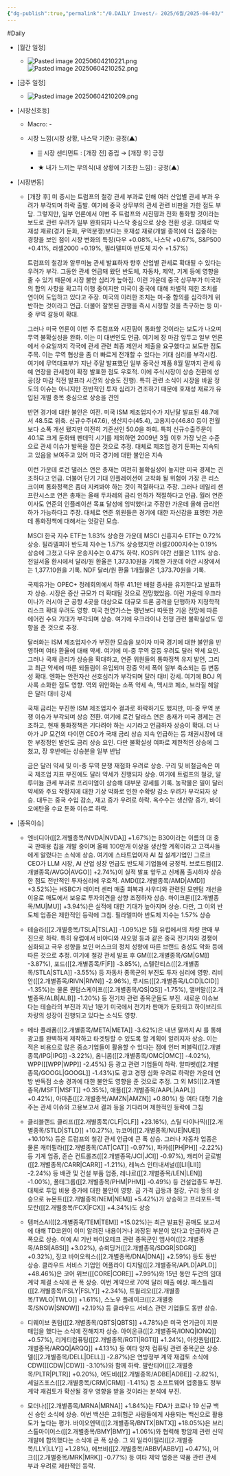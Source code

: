 ```yaml
---
{"dg-publish":true,"permalink":"/0.DAILY Invest/☆ 2025/6월/2025-06-03/","created":"2025-06-04T06:58:29.928+09:00","updated":"2025-06-04T21:07:18.180+09:00"}
---
```


#Daily 


- [월간 일정]
	- ![Pasted image 20250604210221.png](/img/user/attachments/Pasted%20image%2020250604210221.png)![Pasted image 20250604210252.png](/img/user/attachments/Pasted%20image%2020250604210252.png)


- [금주 일정]
	- ![Pasted image 20250604210209.png](/img/user/attachments/Pasted%20image%2020250604210209.png)


- [시장신호등]
	- Macro: -
	  
	- 시장 느낌(시장 상황, 나스닥 기준): 긍정(▲)
		  
		- ▒ 시장 센티먼트 : [개장 전] 중립 → [개장 후] 긍정
		  
		- ★ 내가 느끼는 무의식(내 상황에 기초한 느낌) : 긍정(▲)





- [시장변동]

	- [개장 후] 미 증시는 트럼프의 철강 관세 부과로 인해 여러 산업별 관세 부과 우려가 부각되며 하락 출발. 여기에 중국 상무부의 관세 관련 비판을 가한 점도 부담. 그렇지만, 일부 언론에서 이번 주 트럼프와 시진핑과 전화 통화할 것이라는 보도로 관련 우려가 일부 완화되자 나스닥 중심으로 상승 전환 성공. 대체로 악재성 재료(경기 둔화, 무역분쟁)보다는 호재성 재료(개별 종목)에 더 집중하는 경향을 보인 점이 시장 변화의 특징(다우 +0.08%, 나스닥 +0.67%, S&P500 +0.41%, 러셀2000 +0.19%, 필라델피아 반도체 지수 +1.57%)
	  
	  트럼프의 철강과 알루미늄 관세 발표하자 향후 산업별 관세로 확대될 수 있다는 우려가 부각. 그동안 관세 언급돼 왔던 반도체, 자동차, 제약, 기계 등에 영향을 줄 수 있기 때문에 시장 불안 심리가 높아짐. 이런 가운데 중국 상무부가 미국과의 합의 사항을 확고히 이행 중이지만 미국이 중국에 대해 차별적 제한 조치를 연이어 도입하고 있다고 주장. 미국의 이러한 조치는 미-중 합의를 심각하게 위반하는 것이라고 언급. 더불어 잘못된 관행을 즉시 시정할 것을 촉구하는 등 미-중 무역 갈등이 확대. 
	  
	  그러나 미국 언론이 이번 주 트럼프와 시진핑이 통화할 것이라는 보도가 나오며 무역 불확실성을 완화. 이는 미 대변인도 언급. 여기에 장 마감 앞두고 일부 언론에서 수요일까지 각국에 관세 관련 최종 제안서 제출을 요구했다고 보도한 점도 주목. 이는 무역 협상을 좀 더 빠르게 전개할 수 있다는 기대 심리를 부각시킴. 여기에 무역대표부가 지난 주말 발표했던 일부 중국산 제품 8월 말까지 관세 유예 연장을 관세청이 확정 발표한 점도 우호적. 이에 주식시장이 상승 전환에 성공(장 마감 직전 발표라 시간외 상승도 진행). 특히 관련 소식이 시장을 바꿀 정도의 이슈는 아니지만 전반적인 투자 심리가 견조하기 때문에 호재성 재료가 유입된 개별 종목 중심으로 상승을 견인
	  
	  반면 경기에 대한 불안은 여전. 미국 ISM 제조업지수가 지난달 발표된 48.7에서 48.5로 위축. 신규수주(47.6), 생산지수(45.4), 고용지수(46.80 등이 전월보다 소폭 개선 됐지만 여전히 기준선인 50.0을 하회. 특히 신규수출주문이 40.1로 크게 둔화돼 펜데믹 시기를 제외하면 2009년 3월 이후 가장 낮은 수준으로 관세 이슈가 발목을 잡은 것으로 추정. 대체로 제조업 경기 둔화는 지속되고 있음을 보여주고 있어 미국 경기에 대한 불안은 지속
	  
	  이런 가운데 로건 댈러스 연은 총재는 여전히 불확실성이 높지만 미국 경제는 견조하다고 언급. 더불어 단기 기대 인플레이션이 고착화 될 위험이 가장 큰 리스크이며 통화정책은 좀더 지켜봐야 하는 것이 적절하다고 주장. 그러나 데일리 샌프란시스코 연은 총재는 올해 두차례의 금리 인하가 적절하다고 언급. 월러 연준이사도 연준의 인플레이션 목표 달성에 임박했다고 주장한 가운데 올해 금리인하가 가능하다고 주장. 대체로 연준 위원들은 경기에 대한 자신감을 표명한 가운데 통화정책에 대해서는 엇갈린 모습.
	  
	  MSCI 한국 지수 ETF는 1.83% 상승한 가운데 MSCI 신흥지수 ETF는 0.72% 상승. 필라델피아 반도체 지수는 1.57% 상승했지만 러셀2000지수는 0.19% 상승에 그쳤고 다우 운송지수는 0.47% 하락. KOSPI 야간 선물은 1.11% 상승. 전일서울 환시에서 달러/원 환율은 1,373.10원을 기록한 가운데 야간 시장에서는 1,377.10원을 기록. NDF 달러/원 환율 1개월물은 1,373.70원을 기록. 
	  
	  국제유가는 OPEC+ 정례회의에서 하루 41.1만 배럴 증사을 유지한다고 발표하자 상승. 시장은 증산 규모가 더 확대될 것으로 전망했었음. 이런 가운데 우크라이나가 러시아 군 공항 4곳을 대상으로 대규모 드론 공격을 단행하자 지정학적 리스크 확대 우려도 영향. 미국 천연가스는 평년보다 따뜻한 기온 전망에 따른 에어컨 수요 기대가 부각되며 상승. 여기에 우크라이나 전쟁 관련 불확실성도 영향을 준 것으로 추정. 
	  
	  달러화는 ISM 제조업지수가 부진한 모습을 보이자 미국 경기에 대한 불안을 반영하며 여타 환율에 대해 약세. 여기에 미-중 무역 갈등 우려도 달러 약세 요인. 그러나 국채 금리가 상승을 확대하고, 연준 위원들의 통화정책 유지 발언, 그리고 최근 약세에 따른 되돌림이 유입되며 장중 약세 폭이 일부 축소되는 등 변동성 확대. 엔화는 안전자산 선호심리가 부각되며 달러 대비 강세. 여기에 BOJ 의사록 소화한 점도 영향. 역외 위안화는 소폭 약세 속, 멕시코 페소, 브라질 헤알은 달러 대비 강세
	  
	  국채 금리는 부진한 ISM 제조업지수 결과로 하락하기도 했지만, 미-중 무역 분쟁 이슈가 부각되며 상승 전환. 여기에 로건 달라스 연은 총재가 미국 경제는 견조하고, 현재 통화정책은 기다려야 하는 시기라고 언급하자 상승이 확대. 더 나아가 JP 모건의 다이먼 CEO가 국채 금리 상승 지속 언급하는 등 채권시장에 대한 부정정인 발언도 금리 상승 요인. 다만 불확실성 여파로 제한적인 상승에 그쳤고, 장 후반에는 상승분을 일부 반납
	  
	  금은 달러 약세 및 미-중 무역 분쟁 재점화 우려로 상승. 구리 및 비철금속은 미국 제조업 지표 부진에도 달러 약세가 진행되자 상승. 여기에 트럼프의 철강, 알루미늄 관세 부과로 프리미엄이 상승해 대부분 강세를 기록. 농작물은 밀이 달러 약세와 주요 작황지에 대한 기상 악화로 인한 수확량 감소 우려가 부각되자 상승. 대두는 중국 수입 감소, 재고 증가 우려로 하락. 옥수수는 생산량 증가, 바이오에탄올 수요 둔화 이슈로 하락.






- [종목이슈]
	- 엔비디아([[2.개별종목/NVDA\|NVDA]] +1.67%)는 B30이라는 이름의 대 중국 판매용 칩을 개발 중이며 올해 100만개 이상을 생산할 계획이라고 고객사들에게 알렸다는 소식에 상승. 여기에 스타트업이자 AI 칩 설계기업인 그로크 CEO가 LLM 시장, AI 산업 성장 언급도 반도체 기업들에 긍정적. 브로드컴([[2.개별종목/AVGO\|AVGO]] +2.74%)이 실적 발표 앞두고 신제품 출시하자 상승한 점도 전반적인 투자심리에 우호적. AMD([[2.개별종목/AMD\|AMD]] +3.52%)는 HSBC가 데이터 센터 매출 회복과 사우디와 관련된 모멘텀 개선을 이유로 매도에서 보유로 투자의견을 상향 조정하자 상승. 마이크론([[2.개별종목/MU\|MU]] +3.94%)은 실적에 대한 기대가 높아지며 상승. 다만, 그 이외 반도체 업종은 제한적인 등락에 그침. 필라델피아 반도체 지수는 1.57% 상승

	- 테슬라([[2.개별종목/TSLA\|TSLA]] -1.09%)은 5월 유럽에서의 차량 판매 부진으로 하락. 특히 유럽에서 비야디와 샤오펑 등과 같은 중국 전기차와 경쟁이 심화되고 극우 성향을 보인 머스크의 정치 성향에 따른 브랜드 충성도 악화 등에 따른 것으로 추정. 여기에 철강 관세 발표 후 GM([[2.개별종목/GM\|GM]] -3.87%), 포드([[2.개별종목/F\|F]] -3.85%), 스텔란티스([[2.개별종목/STLA\|STLA]] -3.55%) 등 자동차 종목군의 부진도 투자 심리에 영향. 리비안([[2.개별종목/RIVN\|RIVN]] -2.96%), 루시드([[2.개별종목/LCID\|LCID]] -1.35%)는 물론 퀀텀스케이프([[2.개별종목/QS\|QS]] -1.75%), 앨버말([[2.개별종목/ALB\|ALB]] -1.20%) 등 전기차 관련 종목군들도 부진. 새로운 이슈보다는 테슬라의 부진과 지난 1분기 미국에서 전기차 판매가 둔화되고 하이브리드 차량의 성장이 진행되고 있다는 소식도 영향.

	- 메타 플래폼([[2.개별종목/META\|META]] -3.62%)은 내년 말까지 AI 를 통해 광고를 완벽하게 제작하고 타겟팅할 수 있도록 할 계획이 알려지자 상승. 이는 적은 비용으로 많은 중소기업들이 활용할 수 있다는 점에 인터 퍼블릭([[2.개별종목/IPG\|IPG]] -3.22%), 옴니콤([[2.개별종목/OMC\|OMC]] -4.02%), WPP([[WPP\|WPP]] -2.45%) 등 광고 관련 기업들이 하락. 알파벳([[2.개별종목/GOOGL\|GOOGL]] -1.43%)도 광고 경쟁 심화 우려로 하락한 가운데 연방 반독점 소송 경과에 대한 불안도 영향을 준 것으로 추정. 그 외 MS([[2.개별종목/MSFT\|MSFT]] +0.35%), 애플([[2.개별종목/AAPL\|AAPL]] +0.42%), 아마존([[2.개별종목/AMZN\|AMZN]] +0.80%) 등 여타 대형 기술주는 관세 이슈와 고용보고서 결과 등을 기다리며 제한적인 등락에 그침

	- 클리블랜드 클리프([[2.개별종목/CLF\|CLF]] +23.16%), 스틸 다이나믹([[2.개별종목/STLD\|STLD]] +10.27%), 뉴코어([[2.개별종목/NUE\|NUE]] +10.10%) 등은 트럼프의 철강 관세 언급에 큰 폭 상승. 그러나 자동차 업종은 물론 캐터필라([[2.개별종목/CAT\|CAT]] -0.97%), 파카([[PH\|PH]] -2.22%) 등 기계 업종, 존슨 컨트롤즈([[2.개별종목/JCI\|JCI]] -0.97%), 캐리어 글로벌([[2.개별종목/CARR\|CARR]] -1.21%), 레녹스 인터내셔널([[LII\|LII]] -2.24%) 등 배관 및 건설 부품 업종, 레나르([[2.개별종목/LEN\|LEN]] -1.00%), 폴테그룹([[2.개별종목/PHM\|PHM]] -0.49%) 등 건설업종도 부진. 대체로 투입 비용 증가에 대한 불안이 영향. 금 가격 급등과 철강, 구리 등의 상승으로 뉴몬트([[2.개별종목/NEM\|NEM]] +5.42%)가 상승하고 프리포트-맥모란([[2.개별종목/FCX\|FCX]] +4.34%)도 상승

	- 템퍼스AI([[2.개별종목/TEM\|TEM]] +15.02%)는 최근 발표된 공매도 보고서에 대해 TD코윈이 이미 알려진 내용이거나 과장된 부분이 있다고 언급하자 큰 폭으로 상승. 이에 AI 기반 바이오테크 관련 종목군인 앱사이([[2.개별종목/ABSI\|ABSI]] +3.02%), 슈뢰딩거([[2.개별종목/SDGR\|SDGR]] +0.32%), 징코 바이오웍스([[2.개별종목/DNA\|DNA]] +2.59%) 등도 동반 상승. 클라우드 서비스 기업인 어플라이 디지털([[2.개별종목/APLD\|APLD]] +48.46%)은 코어 위브([[CORE\|CORE]] +7.99%)와 15년 동안 두건의 임대계약 체결 소식에 큰 폭 상승. 이번 계약으로 70억 달러 매출 예상. 패스틀리([[2.개별종목/FSLY\|FSLY]] +2.34%), 트윌리오([[2.개별종목/TWLO\|TWLO]] +1.61%), 스노우 플레이크([[2.개별종목/SNOW\|SNOW]] +2.19%) 등 클라우드 서비스 관련 기업들도 동반 상승.

	- 디웨이브 퀀텀([[2.개별종목/QBTS\|QBTS]] +4.78%)은 미국 연기금이 지분 매입을 했다는 소식에 전해지자 상승. 아이온큐([[2.개별종목/IONQ\|IONQ]] +0.57%), 리게티컴퓨팅([[2.개별종목/RGTI\|RGTI]] +1.24%), 아킷퀀텀([[2.개별종목/ARQQ\|ARQQ]] +4.13%) 등 여타 양자 컴퓨팅 관련 종목군은 상승. 델([[2.개별종목/DELL\|DELL]] -2.87%)은 연방정부 계약 재검토 소식에 CDW([[CDW\|CDW]] -3.10%)와 함께 하락. 팔란티어([[2.개별종목/PLTR\|PLTR]] +0.20%), 어도비([[2.개별종목/ADBE\|ADBE]] -2.82%), 세일즈포스([[2.개별종목/CRM\|CRM]] -1.41%) 등 소프트웨어 업종들도 정부 계약 재검토가 확산될 경우 영향을 받을 것이라는 분석에 부진.
	  
	- 모더나([[2.개별종목/MRNA\|MRNA]] +1.84%)는 FDA가 코로나 19 신규 백신 승인 소식에 상승. 이번 백신은 고위험군 사람들에게 사용되는 백신으로 활용도가 높다는 평가. 바이오엔텍([[2.개별종목/BNTX\|BNTX]] +18.05%)은 브리스톨마이어스([[2.개별종목/BMY\|BMY]] +1.06%)와 협력해 항암제 관련 신약 개발에 합의했다는 소식에 큰 폭 상승. 그 외 일라이릴리([[2.개별종목/LLY\|LLY]] +1.28%), 에브비([[2.개별종목/ABBV\|ABBV]] +0.47%), 머크([[2.개별종목/MRK\|MRK]] -0.77%) 등 여타 제약 업종은 약품 관련 관세 부과 우려로 제한적인 등락.


